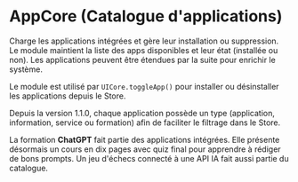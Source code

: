 # AppCore (Catalogue d'applications)

Charge les applications intégrées et gère leur installation ou suppression. Le module maintient la liste des apps disponibles et leur état (installée ou non). Les applications peuvent être étendues par la suite pour enrichir le système.

Le module est utilisé par `UICore.toggleApp()` pour installer ou désinstaller les applications depuis le Store.

Depuis la version 1.1.0, chaque application possède un type (application, information, service ou formation) afin de faciliter le filtrage dans le Store.

La formation **ChatGPT** fait partie des applications intégrées. Elle présente désormais un cours en dix pages avec quiz final pour apprendre à rédiger de bons prompts.
Un jeu d'échecs connecté à une API IA fait aussi partie du catalogue.
